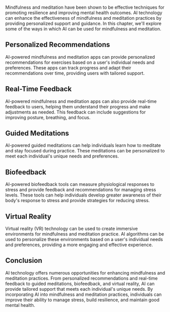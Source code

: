 

Mindfulness and meditation have been shown to be effective techniques for promoting resilience and improving mental health outcomes. AI technology can enhance the effectiveness of mindfulness and meditation practices by providing personalized support and guidance. In this chapter, we'll explore some of the ways in which AI can be used for mindfulness and meditation.

Personalized Recommendations
----------------------------

AI-powered mindfulness and meditation apps can provide personalized recommendations for exercises based on a user's individual needs and preferences. These apps can track progress and adapt their recommendations over time, providing users with tailored support.

Real-Time Feedback
------------------

AI-powered mindfulness and meditation apps can also provide real-time feedback to users, helping them understand their progress and make adjustments as needed. This feedback can include suggestions for improving posture, breathing, and focus.

Guided Meditations
------------------

AI-powered guided meditations can help individuals learn how to meditate and stay focused during practice. These meditations can be personalized to meet each individual's unique needs and preferences.

Biofeedback
-----------

AI-powered biofeedback tools can measure physiological responses to stress and provide feedback and recommendations for managing stress levels. These tools can help individuals develop greater awareness of their body's response to stress and provide strategies for reducing stress.

Virtual Reality
---------------

Virtual reality (VR) technology can be used to create immersive environments for mindfulness and meditation practice. AI algorithms can be used to personalize these environments based on a user's individual needs and preferences, providing a more engaging and effective experience.

Conclusion
----------

AI technology offers numerous opportunities for enhancing mindfulness and meditation practices. From personalized recommendations and real-time feedback to guided meditations, biofeedback, and virtual reality, AI can provide tailored support that meets each individual's unique needs. By incorporating AI into mindfulness and meditation practices, individuals can improve their ability to manage stress, build resilience, and maintain good mental health.
